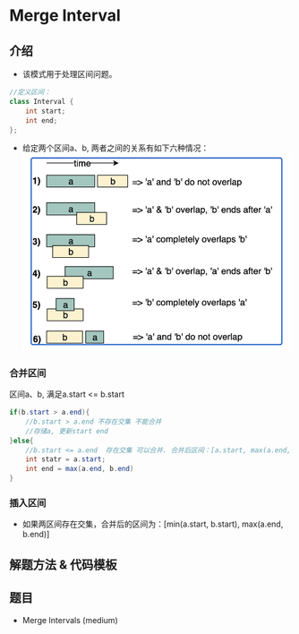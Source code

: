 # Merge Interval

## 介绍

* 该模式用于处理区间问题。

```java
//定义区间：
class Interval {
    int start;
    int end;
};
```

* 给定两个区间a、b, 两者之间的关系有如下六种情况：
![a b区间关系](./AB区间关系.png)

### 合并区间

区间a、b, 满足a.start <= b.start

```java
if(b.start > a.end){
    //b.start > a.end 不存在交集 不能合并
    //存储a, 更新start end
}else{
    //b.start <= a.end  存在交集 可以合并. 合并后区间：[a.start, max(a.end, b.end)]
    int statr = a.start;
    int end = max(a.end, b.end)
}
```

### 插入区间

* 如果两区间存在交集，合并后的区间为：[min(a.start, b.start), max(a.end, b.end)]

## 解题方法 & 代码模板

## 题目

* Merge Intervals (medium)

